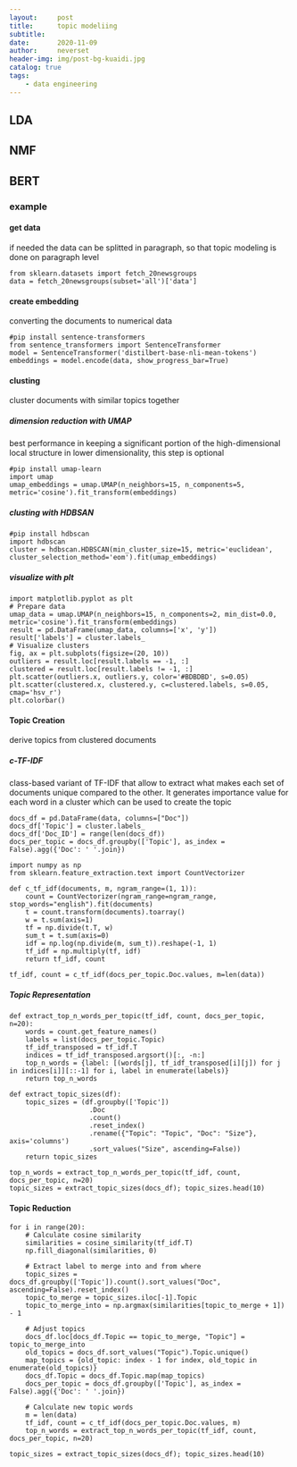 ```yaml
---
layout:     post
title:      topic modeliing
subtitle:   
date:       2020-11-09
author:     neverset
header-img: img/post-bg-kuaidi.jpg
catalog: true
tags:
    - data engineering
---
```


##  LDA 
## NMF
## BERT

### example
    
#### get data
if needed the data can be splitted in paragraph, so that topic modeling is done on paragraph level

    from sklearn.datasets import fetch_20newsgroups
    data = fetch_20newsgroups(subset='all')['data']

#### create embedding
converting the documents to numerical data

    #pip install sentence-transformers
    from sentence_transformers import SentenceTransformer
    model = SentenceTransformer('distilbert-base-nli-mean-tokens')
    embeddings = model.encode(data, show_progress_bar=True)

#### clusting
cluster documents with similar topics together

##### dimension reduction with UMAP
best performance in keeping a significant portion of the high-dimensional local structure in lower dimensionality, this step is optional

    #pip install umap-learn
    import umap
    umap_embeddings = umap.UMAP(n_neighbors=15, n_components=5, metric='cosine').fit_transform(embeddings)

##### clusting with HDBSAN

    #pip install hdbscan 
    import hdbscan
    cluster = hdbscan.HDBSCAN(min_cluster_size=15, metric='euclidean', cluster_selection_method='eom').fit(umap_embeddings)

##### visualize  with plt

    import matplotlib.pyplot as plt
    # Prepare data
    umap_data = umap.UMAP(n_neighbors=15, n_components=2, min_dist=0.0, metric='cosine').fit_transform(embeddings)
    result = pd.DataFrame(umap_data, columns=['x', 'y'])
    result['labels'] = cluster.labels_
    # Visualize clusters
    fig, ax = plt.subplots(figsize=(20, 10))
    outliers = result.loc[result.labels == -1, :]
    clustered = result.loc[result.labels != -1, :]
    plt.scatter(outliers.x, outliers.y, color='#BDBDBD', s=0.05)
    plt.scatter(clustered.x, clustered.y, c=clustered.labels, s=0.05, cmap='hsv_r')
    plt.colorbar()

#### Topic Creation
derive topics from clustered documents

##### c-TF-IDF
class-based variant of TF-IDF that allow to extract what makes each set of documents unique compared to the other. It generates importance value for each word in a cluster which can be used to create the topic

    docs_df = pd.DataFrame(data, columns=["Doc"])
    docs_df['Topic'] = cluster.labels_
    docs_df['Doc_ID'] = range(len(docs_df))
    docs_per_topic = docs_df.groupby(['Topic'], as_index = False).agg({'Doc': ' '.join})
    
    import numpy as np
    from sklearn.feature_extraction.text import CountVectorizer

    def c_tf_idf(documents, m, ngram_range=(1, 1)):
        count = CountVectorizer(ngram_range=ngram_range, stop_words="english").fit(documents)
        t = count.transform(documents).toarray()
        w = t.sum(axis=1)
        tf = np.divide(t.T, w)
        sum_t = t.sum(axis=0)
        idf = np.log(np.divide(m, sum_t)).reshape(-1, 1)
        tf_idf = np.multiply(tf, idf)
        return tf_idf, count

    tf_idf, count = c_tf_idf(docs_per_topic.Doc.values, m=len(data))

##### Topic Representation

    def extract_top_n_words_per_topic(tf_idf, count, docs_per_topic, n=20):
        words = count.get_feature_names()
        labels = list(docs_per_topic.Topic)
        tf_idf_transposed = tf_idf.T
        indices = tf_idf_transposed.argsort()[:, -n:]
        top_n_words = {label: [(words[j], tf_idf_transposed[i][j]) for j in indices[i]][::-1] for i, label in enumerate(labels)}
        return top_n_words

    def extract_topic_sizes(df):
        topic_sizes = (df.groupby(['Topic'])
                        .Doc
                        .count()
                        .reset_index()
                        .rename({"Topic": "Topic", "Doc": "Size"}, axis='columns')
                        .sort_values("Size", ascending=False))
        return topic_sizes

    top_n_words = extract_top_n_words_per_topic(tf_idf, count, docs_per_topic, n=20)
    topic_sizes = extract_topic_sizes(docs_df); topic_sizes.head(10)

#### Topic Reduction

    for i in range(20):
        # Calculate cosine similarity
        similarities = cosine_similarity(tf_idf.T)
        np.fill_diagonal(similarities, 0)

        # Extract label to merge into and from where
        topic_sizes = docs_df.groupby(['Topic']).count().sort_values("Doc", ascending=False).reset_index()
        topic_to_merge = topic_sizes.iloc[-1].Topic
        topic_to_merge_into = np.argmax(similarities[topic_to_merge + 1]) - 1

        # Adjust topics
        docs_df.loc[docs_df.Topic == topic_to_merge, "Topic"] = topic_to_merge_into
        old_topics = docs_df.sort_values("Topic").Topic.unique()
        map_topics = {old_topic: index - 1 for index, old_topic in enumerate(old_topics)}
        docs_df.Topic = docs_df.Topic.map(map_topics)
        docs_per_topic = docs_df.groupby(['Topic'], as_index = False).agg({'Doc': ' '.join})

        # Calculate new topic words
        m = len(data)
        tf_idf, count = c_tf_idf(docs_per_topic.Doc.values, m)
        top_n_words = extract_top_n_words_per_topic(tf_idf, count, docs_per_topic, n=20)

    topic_sizes = extract_topic_sizes(docs_df); topic_sizes.head(10)